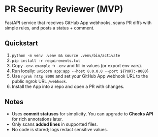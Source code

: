 # PR Security Reviewer (MVP)

FastAPI service that receives GitHub App webhooks, scans PR diffs with simple rules, and posts a status + comment.

## Quickstart
1. `python -m venv .venv && source .venv/bin/activate`
2. `pip install -r requirements.txt`
3. Copy `.env.example` → `.env` and fill in values (or export env vars).
4. Run locally: `uvicorn app:app --host 0.0.0.0 --port ${PORT:-8000}`
5. Use `ngrok http 8000` and set your GitHub App webhook URL to the public ngrok URL `/webhook`.
6. Install the App into a repo and open a PR with changes.

## Notes
- Uses **commit statuses** for simplicity. You can upgrade to **Checks API** for rich annotations later.
- Only scans **added lines** in supported files.
- No code is stored; logs redact sensitive values.